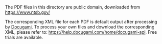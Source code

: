 The PDF files in this directory are public domain, downloaded from https://www.ntsb.gov/

The corresponding XML file for each PDF is default output after processing by [Docugami](http://app.docugami.com). To process your own files and download the corresponding XML, please refer to: https://help.docugami.com/home/docugami-api. Free trials are available.